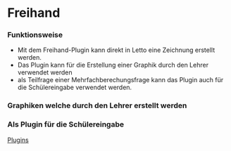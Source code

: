 # Freihand
###  Funktionsweise 
* Mit dem Freihand-Plugin kann direkt in Letto eine Zeichnung erstellt werden.
* Das Plugin kann für die Erstellung einer Graphik durch den Lehrer verwendet werden
* als Teilfrage einer Mehrfachberechungsfrage kann das Plugin auch für die Schülereingabe verwendet werden.

###  Graphiken welche durch den Lehrer erstellt werden

###  Als Plugin für die Schülereingabe 


[Plugins](../Plugins/index.md)

